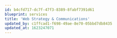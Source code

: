 ```yaml
---
id: b4cfd717-dc7f-47f3-8389-8fabf7391d61
blueprint: services
title: 'Web Strategy & Communications'
updated_by: c1ffcad1-f698-49ae-8e70-05bbd7db8435
updated_at: 1623247071
---
```

